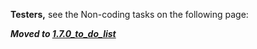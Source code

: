 **Testers,** see the Non-coding tasks on the following page:

***Moved to [1.7.0\_to\_do\_list](1.7.0_to_do_list)***
